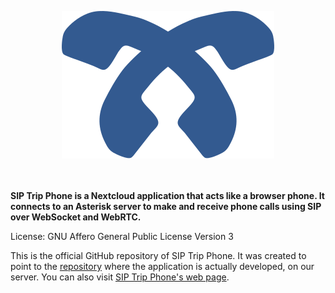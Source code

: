 <p align="center"><img src="sip_trip_phone_logo.svg" alt="SIP Trip Phone Logo"/></p>
<span style="display:block;height:20px!important"></span>

**SIP Trip Phone is a Nextcloud application that acts like a browser phone. It connects to an Asterisk server to make and receive phone calls using SIP over WebSocket and WebRTC.**

License: GNU Affero General Public License Version 3

This is the official GitHub repository of SIP Trip Phone. It was created to point to the <a href="https://git.doublebastion.com/sip-trip-phone/" rel="noreferrer noopener" target="_blank">repository</a> where the application is actually developed, on our server. You can also visit <a href="https://www.doublebastion.com/sip-trip-phone/" rel="noreferrer noopener" target="_blank">SIP Trip Phone's web page</a>.
